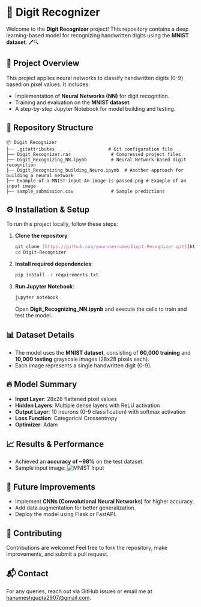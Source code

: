 # 🔢 Digit Recognizer

Welcome to the **Digit Recognizer** project! This repository contains a deep learning-based model for recognizing handwritten digits using the **MNIST dataset**. 🖊️🔍

## 📌 Project Overview
This project applies neural networks to classify handwritten digits (0-9) based on pixel values. It includes:
- Implementation of **Neural Networks (NN)** for digit recognition.
- Training and evaluation on the **MNIST dataset**.
- A step-by-step Jupyter Notebook for model building and testing.

## 📂 Repository Structure
```
📦 Digit Recognizer
├── .gitattributes                    # Git configuration file
├── Digit_Recognizer.rar               # Compressed project files
├── Digit_Recognizing_NN.ipynb         # Neural Network-based digit recognition
├── Digit_Recognizing_building_Neuro.ipynb  # Another approach for building a neural network
├── Example-of-a-MNIST-input-An-image-is-passed.png # Example of an input image
├── sample_submission.csv              # Sample predictions
```

## ⚙️ Installation & Setup
To run this project locally, follow these steps:

1. **Clone the repository**:
   ```bash
   git clone [https://github.com/yourusername/Digit-Recognizer.git](https://github.com/HanumeshGupta/Check-Digit-Recognizing.git)
   cd Digit-Recognizer
   ```

2. **Install required dependencies**:
   ```bash
   pip install -r requirements.txt
   ```

3. **Run Jupyter Notebook**:
   ```bash
   jupyter notebook
   ```
   Open **Digit_Recognizing_NN.ipynb** and execute the cells to train and test the model.

## 📊 Dataset Details
- The model uses the **MNIST dataset**, consisting of **60,000 training** and **10,000 testing** grayscale images (28x28 pixels each).
- Each image represents a single handwritten digit (0-9).

## 🔥 Model Summary
- **Input Layer**: 28x28 flattened pixel values
- **Hidden Layers**: Multiple dense layers with ReLU activation
- **Output Layer**: 10 neurons (0-9 classification) with softmax activation
- **Loss Function**: Categorical Crossentropy
- **Optimizer**: Adam

## 📈 Results & Performance
- Achieved an **accuracy of ~98%** on the test dataset.
- Sample input image:
  ![MNIST Input](Example-of-a-MNIST-input-An-image-is-passed.png)

## 🚀 Future Improvements
- Implement **CNNs (Convolutional Neural Networks)** for higher accuracy.
- Add data augmentation for better generalization.
- Deploy the model using Flask or FastAPI.

## 🤝 Contributing
Contributions are welcome! Feel free to fork the repository, make improvements, and submit a pull request.

## 📬 Contact
For any queries, reach out via GitHub issues or email me at [hanumeshgupta2907@gmail.com](mailto:hanumeshgupta2907@gmail.com).

